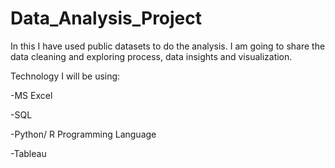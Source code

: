 # Data_Analysis_Project
In this I have used public datasets to do the analysis. I am going to share the data cleaning and exploring process, data insights and visualization.

Technology I will be using:

-MS Excel

-SQL

-Python/ R Programming Language

-Tableau 
